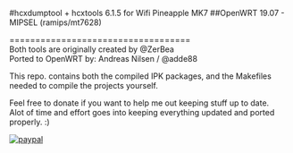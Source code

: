 #hcxdumptool + hcxtools 6.1.5 for Wifi Pineapple MK7 
##OpenWRT 19.07 - MIPSEL (ramips/mt7628)  

===================================  
Both tools are originally created by @ZerBea  
Ported to OpenWRT by: Andreas Nilsen / @adde88

This repo. contains both the compiled IPK packages, and the Makefiles needed to compile the projects yourself.  

Feel free to donate if you want to help me out keeping stuff up to date.  
Alot of time and effort goes into keeping everything updated and ported properly. :)

[![paypal](https://www.paypalobjects.com/en_US/NO/i/btn/btn_donateCC_LG.gif)](https://www.paypal.com/cgi-bin/webscr?cmd=_s-xclick&hosted_button_id=4HJM939H9PHWW)
